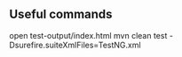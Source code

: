 ## Useful commands

open test-output/index.html 
mvn clean test -Dsurefire.suiteXmlFiles=TestNG.xml
